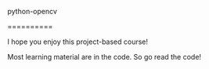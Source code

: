python-opencv

==========

I hope you enjoy this project-based course!

Most learning material are in the code. So go read the code!
